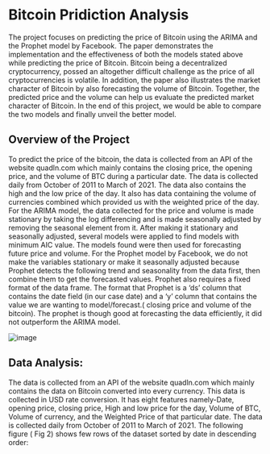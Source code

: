 # Bitcoin Pridiction Analysis

The project focuses on predicting the price of Bitcoin using the ARIMA and the Prophet model by Facebook. The paper demonstrates the implementation and the effectiveness of both the models stated above while predicting the price of Bitcoin. Bitcoin being a decentralized cryptocurrency, possed an altogether difficult challenge as the price of all cryptocurrencies is volatile. In addition, the paper also illustrates the market character of Bitcoin by also forecasting the volume of Bitcoin. Together, the predicted price and the volume can help us evaluate the predicted market character of Bitcoin. In the end of this project, we would be able to compare the two models and finally unveil the better model.

## Overview of the Project
To predict the price of the bitcoin, the data is collected from an API of the website quadln.com which mainly contains the closing price, the opening price, and the volume of BTC during a particular date. The data is collected daily from October of 2011 to March of 2021. The data also contains the high and the low price of the day. It also has data containing the volume of currencies combined which provided us with the weighted price of the day.
For the ARIMA  model, the data collected for the price and volume is made stationary by taking the log differencing and is made seasonally adjusted by removing the seasonal element from it. After making it stationary and seasonally adjusted, several models were applied to find models with minimum AIC value. The models found were then used for forecasting future price and volume. For the Prophet model by Facebook, we do not make the variables stationary or make it seasonally adjusted because Prophet detects the following trend and seasonality from the data first, then combine them to get the forecasted values. Prophet also requires a fixed format of the data frame. The format that Prophet is a ‘ds’ column that contains the date field (in our case date) and a ‘y’ column that contains the value we are wanting to model/forecast.( closing price and volume of the bitcoin). The prophet is though good at forecasting the data efficiently, it did not outperform the ARIMA model. 

![image](https://user-images.githubusercontent.com/38343820/173659246-cd9bb1d6-7bae-4602-8956-5cc5daf8e5d1.png)

## Data Analysis:
The data is collected from an API of the website quadln.com which mainly contains the data on Bitcoin converted into every currency. This data is collected in USD rate conversion. It has eight features namely-Date, opening price, closing price,  High and low price for the day, Volume of BTC, Volume of currency, and the Weighted Price of that particular date. The data is collected daily from October of 2011 to March of 2021. The following figure ( Fig 2)  shows few rows of the dataset sorted by date in descending order:

